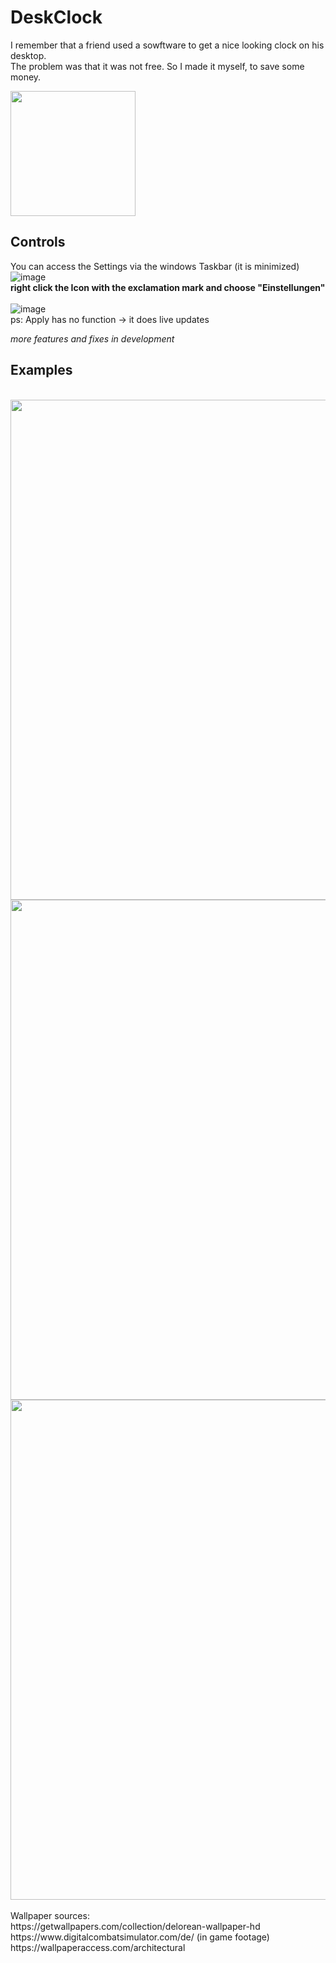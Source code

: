 # DeskClock
I remember that a friend used a sowftware to get a nice looking clock on his desktop. 
<br>
The problem was that it was not free. So I made it myself, to save some money.

<img src="https://github.com/user-attachments/assets/c42ea41d-dbf4-4fa7-a605-b1720d6923cf" width="200" />

## Controls
You can access the Settings via the windows Taskbar (it is minimized) 
<br>
![image](https://github.com/user-attachments/assets/6a13ab37-2758-402e-8849-02fbac94a864) 
<br>
**right click the Icon with the exclamation mark and choose "Einstellungen"**
<br>
<br>
![image](https://github.com/user-attachments/assets/ee7b7a0b-ee45-44bc-9d32-a0fa7e12d9f7)
<br>
ps: Apply has no function -> it does live updates 

*more features and fixes in development*

## Examples

<br>
<img src="https://github.com/user-attachments/assets/720ed7e9-e35d-40e6-8aea-fba11b03d122" width="800" />
<br>
<img src="https://github.com/user-attachments/assets/74c703f9-e6e5-4fd9-af99-77c2ff1d1be6" width="800" />
<br>
<img src="https://github.com/user-attachments/assets/66b9267a-78f9-4b22-810f-c19f67b83d45" width="800" />
<br>
<br>
Wallpaper sources:<br>
https://getwallpapers.com/collection/delorean-wallpaper-hd
<br>
https://www.digitalcombatsimulator.com/de/ (in game footage)
<br>
https://wallpaperaccess.com/architectural
<br>
